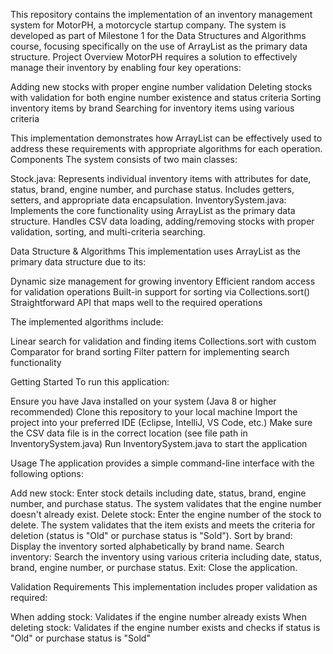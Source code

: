 This repository contains the implementation of an inventory management system for MotorPH, a motorcycle startup company. The system is developed as part of Milestone 1 for the Data Structures and Algorithms course, focusing specifically on the use of ArrayList as the primary data structure.
Project Overview
MotorPH requires a solution to effectively manage their inventory by enabling four key operations:

Adding new stocks with proper engine number validation
Deleting stocks with validation for both engine number existence and status criteria
Sorting inventory items by brand
Searching for inventory items using various criteria

This implementation demonstrates how ArrayList can be effectively used to address these requirements with appropriate algorithms for each operation.
Components
The system consists of two main classes:

Stock.java: Represents individual inventory items with attributes for date, status, brand, engine number, and purchase status. Includes getters, setters, and appropriate data encapsulation.
InventorySystem.java: Implements the core functionality using ArrayList as the primary data structure. Handles CSV data loading, adding/removing stocks with proper validation, sorting, and multi-criteria searching.

Data Structure & Algorithms
This implementation uses ArrayList as the primary data structure due to its:

Dynamic size management for growing inventory
Efficient random access for validation operations
Built-in support for sorting via Collections.sort()
Straightforward API that maps well to the required operations

The implemented algorithms include:

Linear search for validation and finding items
Collections.sort with custom Comparator for brand sorting
Filter pattern for implementing search functionality

Getting Started
To run this application:

Ensure you have Java installed on your system (Java 8 or higher recommended)
Clone this repository to your local machine
Import the project into your preferred IDE (Eclipse, IntelliJ, VS Code, etc.)
Make sure the CSV data file is in the correct location (see file path in InventorySystem.java)
Run InventorySystem.java to start the application

Usage
The application provides a simple command-line interface with the following options:

Add new stock: Enter stock details including date, status, brand, engine number, and purchase status. The system validates that the engine number doesn't already exist.
Delete stock: Enter the engine number of the stock to delete. The system validates that the item exists and meets the criteria for deletion (status is "Old" or purchase status is "Sold").
Sort by brand: Display the inventory sorted alphabetically by brand name.
Search inventory: Search the inventory using various criteria including date, status, brand, engine number, or purchase status.
Exit: Close the application.

Validation Requirements
This implementation includes proper validation as required:

When adding stock: Validates if the engine number already exists
When deleting stock: Validates if the engine number exists and checks if status is "Old" or purchase status is "Sold"
